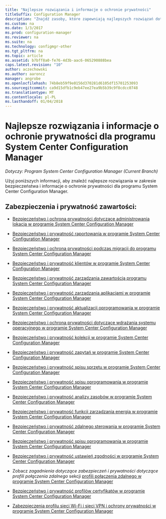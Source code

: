 ```yaml
---
title: "Najlepsze rozwiązania i informacje o ochronie prywatności"
titleSuffix: Configuration Manager
description: "Znajdź zasoby, które zapewniają najlepszych rozwiązań dotyczących zabezpieczeń i prywatności informacji programu System Center Configuration Manager."
ms.custom: na
ms.date: 1/3/2017
ms.prod: configuration-manager
ms.reviewer: na
ms.suite: na
ms.technology: configmgr-other
ms.tgt_pltfrm: na
ms.topic: article
ms.assetid: b7bff8a0-fe76-4d3b-aac6-065290888bea
caps.latest.revision: "10"
author: aczechowski
ms.author: aaroncz
manager: angrobe
ms.openlocfilehash: 74b8eb59f9e0156d370281d6105df15701253093
ms.sourcegitcommit: ca9d15dfb1c9eb47ee27ea9b5b39c9f8cdcc0748
ms.translationtype: MT
ms.contentlocale: pl-PL
ms.lasthandoff: 01/04/2018
---
```

# <a name="security-best-practices-and-privacy-information-for-system-center-configuration-manager"></a>Najlepsze rozwiązania i informacje o ochronie prywatności dla programu System Center Configuration Manager

*Dotyczy: Program System Center Configuration Manager (Current Branch)*

Użyj poniższych informacji, aby znaleźć najlepsze rozwiązania w zakresie bezpieczeństwa i informacje o ochronie prywatności dla programu System Center Configuration Manager.  

## <a name="security-and-privacy-content"></a>Zabezpieczenia i prywatność zawartości:  

-   [Bezpieczeństwo i ochrona prywatności dotyczące administrowania lokacją w programie System Center Configuration Manager](../../../core/plan-design/hierarchy/security-and-privacy-for-site-administration.md)  

-   [Bezpieczeństwo i prywatność raportowania w programie System Center Configuration Manager](../../../core/servers/manage/security-and-privacy-for-reporting.md)  

-   [Bezpieczeństwo i ochrona prywatności podczas migracji do programu System Center Configuration Manager](../../../core/migration/security-and-privacy-for-migration.md)  

-   [Bezpieczeństwo i prywatność klientów w programie System Center Configuration Manager](../../../core/clients/deploy/plan/security-and-privacy-for-clients.md)  

-   [Bezpieczeństwo i prywatność zarządzania zawartością programu System Center Configuration Manager](../../../core/plan-design/hierarchy/security-and-privacy-for-content-management.md)  

-   [Bezpieczeństwo i prywatność zarządzania aplikacjami w programie System Center Configuration Manager](../../../apps/plan-design/security-and-privacy-for-application-management.md)  

-   [Bezpieczeństwo i prywatność aktualizacji oprogramowania w programie System Center Configuration Manager](../../../sum/plan-design/security-and-privacy-for-software-updates.md)  

-   [Bezpieczeństwo i ochrona prywatności dotyczące wdrażania systemu operacyjnego w programie System Center Configuration Manager](../../../osd/plan-design/security-and-privacy-for-operating-system-deployment.md)  

-   [Bezpieczeństwo i prywatność kolekcji w programie System Center Configuration Manager](../../../core/clients/manage/collections/security-and-privacy-for-collections.md)  

-   [Bezpieczeństwo i prywatność zapytań w programie System Center Configuration Manager](../../../core/servers/manage/security-and-privacy-for-queries.md)  

-   [Bezpieczeństwo i prywatność spisu sprzętu w programie System Center Configuration Manager](../../../core/clients/manage/inventory/security-and-privacy-for-hardware-inventory.md)  

-   [Bezpieczeństwo i prywatność spisu oprogramowania w programie System Center Configuration Manager](../../../core/clients/manage/inventory/security-and-privacy-for-software-inventory.md)  

-   [Bezpieczeństwo i prywatność analizy zasobów w programie System Center Configuration Manager](../../../core/clients/manage/asset-intelligence/security-and-privacy-for-asset-intelligence.md)  

-   [Bezpieczeństwo i prywatność funkcji zarządzania energią w programie System Center Configuration Manager](../../../core/clients/manage/power/security-and-privacy-for-power-management.md)  

-   [Bezpieczeństwo i prywatność zdalnego sterowania w programie System Center Configuration Manager](../../../core/clients/manage/remote-control/security-and-privacy-for-remote-control.md)  

-   [Bezpieczeństwo i prywatność spisu oprogramowania w programie System Center Configuration Manager](../../../core/clients/manage/inventory/security-and-privacy-for-software-inventory.md)  

-   [Bezpieczeństwo i prywatność ustawień zgodności w programie System Center Configuration Manager](../../../compliance/plan-design/security-and-privacy-for-compliance-settings.md)  

-   Zobacz *zagadnienia dotyczące zabezpieczeń i prywatności dotyczące profili połączenia zdalnego* sekcji [profili połączenia zdalnego w programie System Center Configuration Manager](/sccm/compliance/deploy-use/create-remote-connection-profiles)  

-   [Bezpieczeństwo i prywatność profilów certyfikatów w programie System Center Configuration Manager](../../../protect/plan-design/security-and-privacy-for-certificate-profiles.md)  

-   [Zabezpieczenia profilu sieci Wi-Fi i sieci VPN i ochrony prywatności w programie System Center Configuration Manager](../../../protect/plan-design/security-and-privacy-for-wifi-vpn-profiles.md)  
